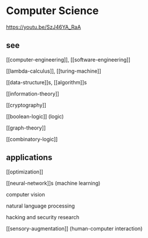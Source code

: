 # Computer Science

<https://youtu.be/SzJ46YA_RaA>

## see

[[computer-engineering]], [[software-engineering]]

[[lambda-calculus]], [[turing-machine]]

[[data-structure]]s, [[algorithm]]s

[[information-theory]]

[[cryptography]]

[[boolean-logic]] (logic)

[[graph-theory]]

[[combinatory-logic]]

## applications

[[optimization]]

[[neural-network]]s (machine learning)

computer vision

natural language processing

hacking and security research

[[sensory-augmentation]] (human-computer interaction)
